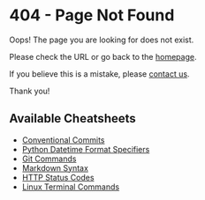 # 404 - Page Not Found

Oops! The page you are looking for does not exist.

Please check the URL or go back to the [homepage](/).

If you believe this is a mistake, please [contact us](mailto:contact@example.com).

Thank you!


## Available Cheatsheets

- [Conventional Commits](cheatsheets/conventional-commits)
- [Python Datetime Format Specifiers](cheatsheets/datetime-format-specifiers)
- [Git Commands](cheatsheets/git-commands)
- [Markdown Syntax](cheatsheets/markdown-syntax)
- [HTTP Status Codes](cheatsheets/http-status-codes)
- [Linux Terminal Commands](cheatsheets/linux-terminal-commands)
